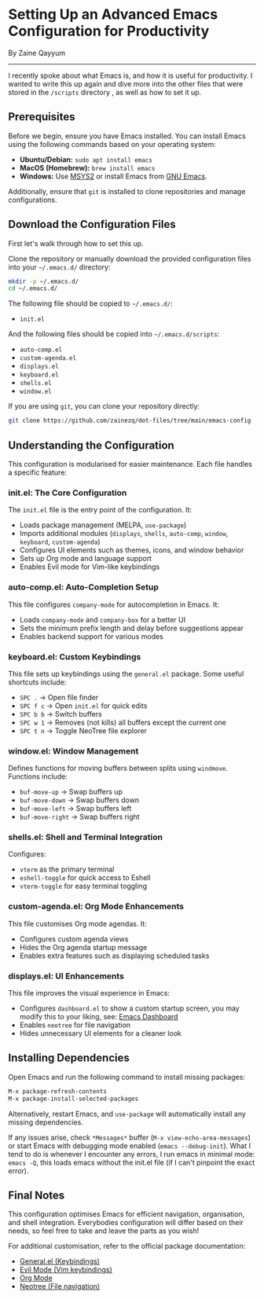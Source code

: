 # Setting Up an Advanced Emacs Configuration for Productivity

By Zaine Qayyum

---

I recently spoke about what Emacs is, and how it is useful for productivity. I wanted to write this up again and dive more into the other files that were stored in the `/scripts` directory , as well as how to set it up.

## Prerequisites

Before we begin, ensure you have Emacs installed. You can install Emacs using the following commands based on your operating system:

- **Ubuntu/Debian:** `sudo apt install emacs`
- **MacOS (Homebrew):** `brew install emacs`
- **Windows:** Use [MSYS2](https://www.msys2.org/) or install Emacs from [GNU Emacs](https://www.gnu.org/software/emacs/).

Additionally, ensure that `git` is installed to clone repositories and manage configurations.

## Download the Configuration Files

First let's walk through how to set this up.

Clone the repository or manually download the provided configuration files into your `~/.emacs.d/` directory:

```sh
mkdir -p ~/.emacs.d/
cd ~/.emacs.d/
```

The following file should be copied to `~/.emacs.d/`:
- `init.el`

And the following files should be copied into `~/.emacs.d/scripts`:
- `auto-comp.el`
- `custom-agenda.el`
- `displays.el`
- `keyboard.el`
- `shells.el`
- `window.el`

If you are using `git`, you can clone your repository directly:

```sh
git clone https://github.com/zainezq/dot-files/tree/main/emacs-config
```
## Understanding the Configuration

This configuration is modularised for easier maintenance. Each file handles a specific feature:

### init.el: The Core Configuration

The `init.el` file is the entry point of the configuration. It:
- Loads package management (MELPA, `use-package`)
- Imports additional modules (`displays`, `shells`, `auto-comp`, `window`, `keyboard`, `custom-agenda`)
- Configures UI elements such as themes, icons, and window behavior
- Sets up Org mode and language support
- Enables Evil mode for Vim-like keybindings

### auto-comp.el: Auto-Completion Setup

This file configures `company-mode` for autocompletion in Emacs. It:
- Loads `company-mode` and `company-box` for a better UI
- Sets the minimum prefix length and delay before suggestions appear
- Enables backend support for various modes

### keyboard.el: Custom Keybindings

This file sets up keybindings using the `general.el` package. Some useful shortcuts include:
- `SPC .` → Open file finder
- `SPC f c` → Open `init.el` for quick edits
- `SPC b b` → Switch buffers
- `SPC w 1` → Removes (not kills) all buffers except the current one
- `SPC t n` → Toggle NeoTree file explorer

### window.el: Window Management

Defines functions for moving buffers between splits using `windmove`. Functions include:
- `buf-move-up` → Swap buffers up
- `buf-move-down` → Swap buffers down
- `buf-move-left` → Swap buffers left
- `buf-move-right` → Swap buffers right

### shells.el: Shell and Terminal Integration

Configures:
- `vterm` as the primary terminal
- `eshell-toggle` for quick access to Eshell
- `vterm-toggle` for easy terminal toggling

### custom-agenda.el: Org Mode Enhancements

This file customises Org mode agendas. It:
- Configures custom agenda views
- Hides the Org agenda startup message
- Enables extra features such as displaying scheduled tasks

### displays.el: UI Enhancements

This file improves the visual experience in Emacs:
- Configures `dashboard.el` to show a custom startup screen, you may modify this to your liking, see: [Emacs Dashboard](https://github.com/emacs-dashboard/emacs-dashboard)
- Enables `neotree` for file navigation
- Hides unnecessary UI elements for a cleaner look

## Installing Dependencies

Open Emacs and run the following command to install missing packages:

```sh
M-x package-refresh-contents
M-x package-install-selected-packages
```

Alternatively, restart Emacs, and `use-package` will automatically install any missing dependencies.

If any issues arise, check `*Messages*` buffer (`M-x view-echo-area-messages`) or start Emacs with debugging mode enabled (`emacs --debug-init`). What I tend to do is whenever I encounter any errors, I run emacs in minimal mode: `emacs -Q`, this loads emacs without the init.el file (if I can't pinpoint the exact error).

## Final Notes

This configuration optimises Emacs for efficient navigation, organisation, and shell integration. 
Everybodies configuration will differ based on their needs, so feel free to take and leave the parts as you wish!

For additional customisation, refer to the official package documentation:
- [General.el (Keybindings)](https://github.com/noctuid/general.el)
- [Evil Mode (Vim keybindings)](https://github.com/emacs-evil/evil)
- [Org Mode](https://orgmode.org/)
- [Neotree (File navigation)](https://github.com/jaypei/emacs-neotree)

